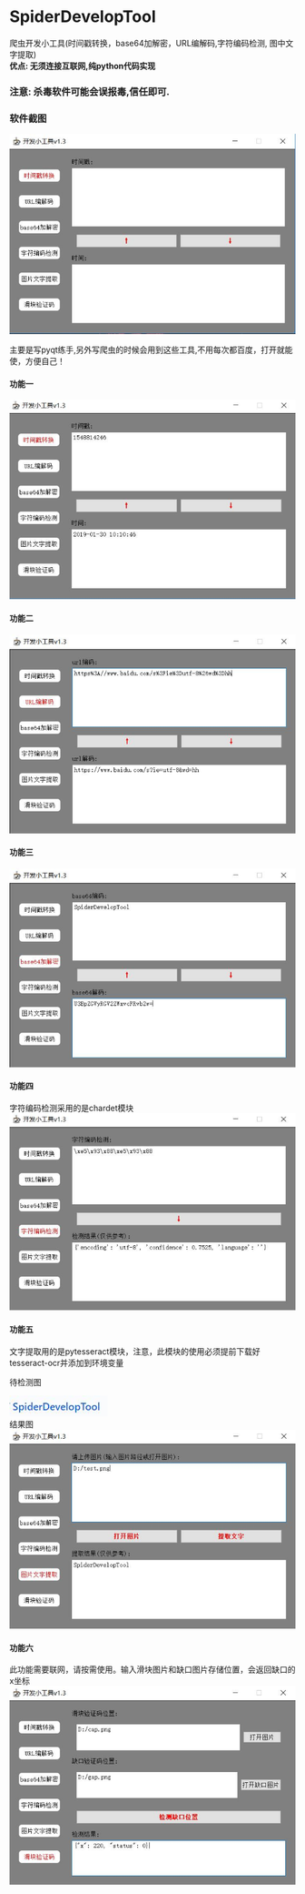 # SpiderDevelopTool
爬虫开发小工具(时间戳转换，base64加解密，URL编解码,字符编码检测, 图中文字提取)  
**优点: 无须连接互联网,纯python代码实现**  
### 注意: 杀毒软件可能会误报毒,信任即可.

###  软件截图
![封面](img/封面.jpg)

主要是写pyqt练手,另外写爬虫的时候会用到这些工具,不用每次都百度，打开就能使，方便自己！

#### 功能一
![1](img/时间戳转换.jpg)
#### 功能二
![2](img/URL编解码.jpg)
#### 功能三
![3](img/base64加解密.jpg)
#### 功能四
字符编码检测采用的是chardet模块
![4](img/字符编码检测.jpg)
<br>
#### 功能五
文字提取用的是pytesseract模块，注意，此模块的使用必须提前下载好tesseract-ocr并添加到环境变量  

待检测图  

![5](img/test.png)  
结果图   
![5](img/图片文字提取.jpg)

#### 功能六
此功能需要联网，请按需使用。输入滑块图片和缺口图片存储位置，会返回缺口的x坐标
![6](img/滑块验证码.jpg)


